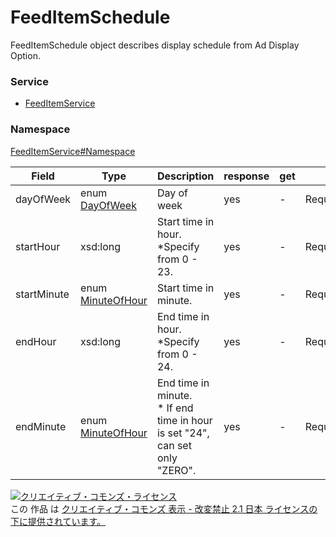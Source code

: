

# FeedItemSchedule

FeedItemSchedule object describes display schedule from Ad Display Option.

### Service

+ [FeedItemService](../../services/FeedItemService.md)

### Namespace

[FeedItemService#Namespace](../../services/FeedItemService.md#namespace)

| Field | Type | Description | response | get | add | set | remove |
| ----- | ---- | ----------- | -------- | --------- | --------- | --------- | --------- |
| dayOfWeek | enum [DayOfWeek](./DayOfWeek.md) | Day of week | yes | - | Requirement | Requirement | - | |
| startHour | xsd:long | Start time in hour.<br/>*Specify from 0 - 23. | yes | - | Requirement | Requirement | - | |
| startMinute | enum [MinuteOfHour](./MinuteOfHour.md) | Start time in minute. | yes | - | Requirement | Requirement | - | |
| endHour | xsd:long | End time in hour.<br/>*Specify from 0 - 24. | yes | - | Requirement | Requirement | - | |
| endMinute | enum [MinuteOfHour](./MinuteOfHour.md) | End time in minute.<br/>* If end time in hour is set &#34;24&#34;, can set only &#34;ZERO&#34;. | yes | - | Requirement | Requirement | - | |

<a rel="license" href="http://creativecommons.org/licenses/by-nd/2.1/jp/"><img alt="クリエイティブ・コモンズ・ライセンス" style="border-width:0" src="https://i.creativecommons.org/l/by-nd/2.1/jp/88x31.png" /></a><br />この 作品 は <a rel="license" href="http://creativecommons.org/licenses/by-nd/2.1/jp/">クリエイティブ・コモンズ 表示 - 改変禁止 2.1 日本 ライセンスの下に提供されています。</a>
